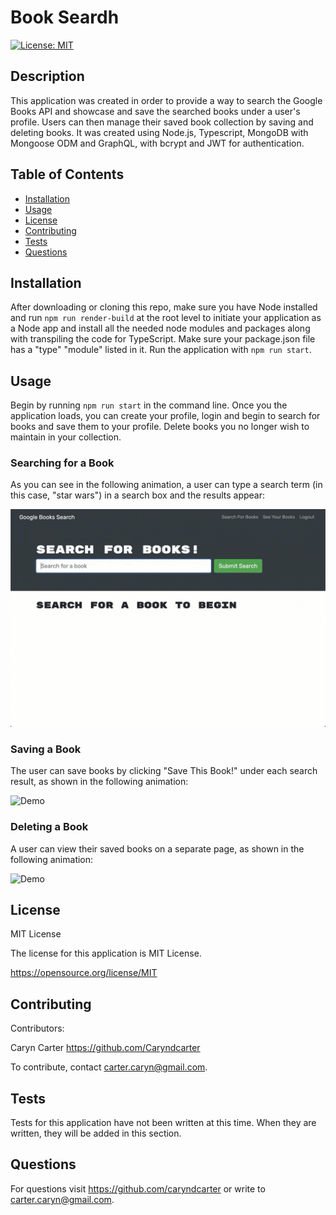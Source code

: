# Book Seardh
[![License: MIT](https://img.shields.io/badge/License-MIT-yellow.svg)](https://opensource.org/licenses/MIT)

## Description

This application was created in order to provide a way to search the Google Books API and showcase and save the searched books under a user's profile.  Users can then manage their saved book collection by saving and deleting books.  It was created using Node.js, Typescript, MongoDB with Mongoose ODM and GraphQL, with bcrypt and JWT for authentication. 

## Table of Contents
- [Installation](#installation)
- [Usage](#usage)
- [License](#license)
- [Contributing](#contributing)
- [Tests](#tests)
- [Questions](#questions)

## Installation

After downloading or cloning this repo, make sure you have Node installed and run ``npm run render-build`` at the root level to initiate your application as a Node app and install all the needed node modules and packages along with transpiling the code for TypeScript.  Make sure your package.json file has a "type" "module" listed in it.  Run the application with ``npm run start``.  

## Usage

Begin by running ``npm run start`` in the command line. Once you the application loads, you can create your profile, login and begin to search for books and save them to your profile.  Delete books you no longer wish to maintain in your collection.  

### Searching for a Book
As you can see in the following animation, a user can type a search term (in this case, "star wars") in a search box and the results appear:

![Demo](./assets/18-mern-homework-demo-01.gif)
### Saving a Book
The user can save books by clicking "Save This Book!" under each search result, as shown in the following animation:

![Demo](./assets/18-mern-homework-demo-02.gif)
### Deleting a Book
A user can view their saved books on a separate page, as shown in the following animation:

![Demo](./assets/18-mern-homework-demo-03.gif)


## License

MIT License

The license for this application is MIT License.

https://opensource.org/license/MIT

## Contributing

Contributors: 

Caryn Carter https://github.com/Caryndcarter 

To contribute, contact carter.caryn@gmail.com.

## Tests

Tests for this application have not been written at this time.  When they are written, they will be added in this section.  


## Questions

For questions visit https://github.com/caryndcarter or write to carter.caryn@gmail.com.

